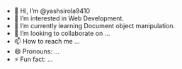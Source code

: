 - 👋 Hi, I’m @yashsirola9410
- 👀 I’m interested in Web Development.
- 🌱 I’m currently learning Document object manipulation.
- 💞️ I’m looking to collaborate on ...
- 📫 How to reach me ...
- 😄 Pronouns: ...
- ⚡ Fun fact: ...

<!---
yashsirola9410/yashsirola9410 is a ✨ special ✨ repository because its `README.md` (this file) appears on your GitHub profile.
You can click the Preview link to take a look at your changes.
--->
